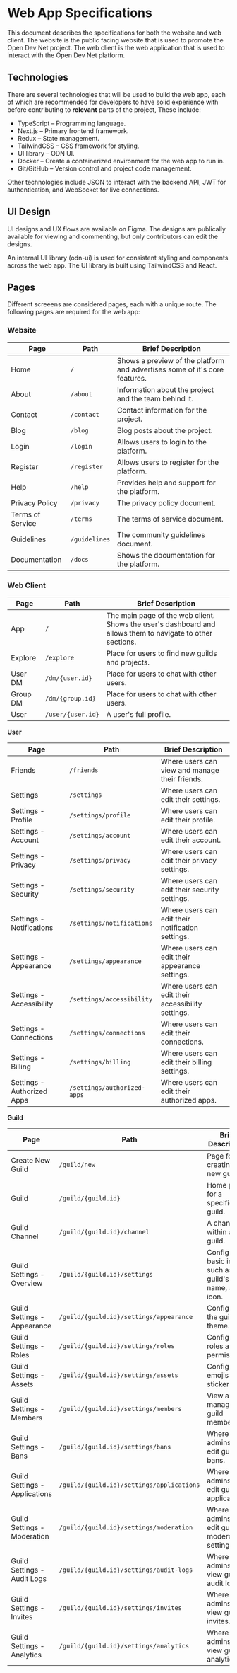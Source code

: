 # Web App Specifications

This document describes the specifications for both the website and web client. The website is the public facing website that is used to promote the Open Dev Net project. The web client is the web application that is used to interact with the Open Dev Net platform.

## Technologies

There are several technologies that will be used to build the web app, each of which are recommended for developers to have solid experience with before contributing to **relevant** parts of the project, These include:

- TypeScript – Programming language.
- Next.js – Primary frontend framework.
- Redux – State management.
- TailwindCSS – CSS framework for styling.
- UI library – ODN UI.
- Docker – Create a containerized environment for the web app to run in.
- Git/GitHub – Version control and project code management.

Other technologies include JSON to interact with the backend API, JWT for authentication, and WebSocket for live connections.

## UI Design

UI designs and UX flows are available on Figma. The designs are publically available for viewing and commenting, but only contributors can edit the designs.

An internal UI library (odn-ui) is used for consistent styling and components across the web app. The UI library is built using TailwindCSS and React.

## Pages

Different screeens are considered pages, each with a unique route. The following pages are required for the web app:

### Website

| Page             | Path          | Brief Description                                                          |
| ---------------- | ------------- | -------------------------------------------------------------------------- |
| Home             | `/`           | Shows a preview of the platform and advertises some of it's core features. |
| About            | `/about`      | Information about the project and the team behind it.                      |
| Contact          | `/contact`    | Contact information for the project.                                       |
| Blog             | `/blog`       | Blog posts about the project.                                              |
| Login            | `/login`      | Allows users to login to the platform.                                     |
| Register         | `/register`   | Allows users to register for the platform.                                 |
| Help             | `/help`       | Provides help and support for the platform.                                |
| Privacy Policy   | `/privacy`    | The privacy policy document.                                               |
| Terms of Service | `/terms`      | The terms of service document.                                             |
| Guidelines       | `/guidelines` | The community guidelines document.                                         |
| Documentation    | `/docs`       | Shows the documentation for the platform.                                  |

### Web Client

| Page     | Path              | Brief Description                                                                                          |
| -------- | ----------------- | ---------------------------------------------------------------------------------------------------------- |
| App      | `/`               | The main page of the web client. Shows the user's dashboard and allows them to navigate to other sections. |
| Explore  | `/explore`        | Place for users to find new guilds and projects.                                                           |
| User DM  | `/dm/{user.id}`   | Place for users to chat with other users.                                                                  |
| Group DM | `/dm/{group.id}`  | Place for users to chat with other users.                                                                  |
| User     | `/user/{user.id}` | A user's full profile.                                                                                     |

**User**

| Page                       | Path                        | Brief Description                                  |
| -------------------------- | --------------------------- | -------------------------------------------------- |
| Friends                    | `/friends`                  | Where users can view and manage their friends.     |
| Settings                   | `/settings`                 | Where users can edit their settings.               |
| Settings - Profile         | `/settings/profile`         | Where users can edit their profile.                |
| Settings - Account         | `/settings/account`         | Where users can edit their account.                |
| Settings - Privacy         | `/settings/privacy`         | Where users can edit their privacy settings.       |
| Settings - Security        | `/settings/security`        | Where users can edit their security settings.      |
| Settings - Notifications   | `/settings/notifications`   | Where users can edit their notification settings.  |
| Settings - Appearance      | `/settings/appearance`      | Where users can edit their appearance settings.    |
| Settings - Accessibility   | `/settings/accessibility`   | Where users can edit their accessibility settings. |
| Settings - Connections     | `/settings/connections`     | Where users can edit their connections.            |
| Settings - Billing         | `/settings/billing`         | Where users can edit their billing settings.       |
| Settings - Authorized Apps | `/settings/authorized-apps` | Where users can edit their authorized apps.        |

**Guild**

| Page                          | Path                                      | Brief Description                                               |
| ----------------------------- | ----------------------------------------- | --------------------------------------------------------------- |
| Create New Guild              | `/guild/new`                              | Page for creating a new guild.                                  |
| Guild                         | `/guild/{guild.id}`                       | Home page for a specific guild.                                 |
| Guild Channel                 | `/guild/{guild.id}/channel`               | A channel within a guild.                                       |
| Guild Settings - Overview     | `/guild/{guild.id}/settings`              | Configure basic info, such as the guild's type, name, and icon. |
| Guild Settings - Appearance   | `/guild/{guild.id}/settings/appearance`   | Configure the guild's theme.                                    |
| Guild Settings - Roles        | `/guild/{guild.id}/settings/roles`        | Configure roles and permissions.                                |
| Guild Settings - Assets       | `/guild/{guild.id}/settings/assets`       | Configure emojis and stickers.                                  |
| Guild Settings - Members      | `/guild/{guild.id}/settings/members`      | View and manage guild members.                                  |
| Guild Settings - Bans         | `/guild/{guild.id}/settings/bans`         | Where guild admins can edit guild bans.                         |
| Guild Settings - Applications | `/guild/{guild.id}/settings/applications` | Where guild admins can edit guild applications.                 |
| Guild Settings - Moderation   | `/guild/{guild.id}/settings/moderation`   | Where guild admins can edit guild moderation settings.          |
| Guild Settings - Audit Logs   | `/guild/{guild.id}/settings/audit-logs`   | Where guild admins can view guild audit logs.                   |
| Guild Settings - Invites      | `/guild/{guild.id}/settings/invites`      | Where guild admins can view guild invites.                      |
| Guild Settings - Analytics    | `/guild/{guild.id}/settings/analytics`    | Where guild admins can view guild analytics.                    |

